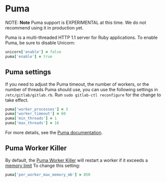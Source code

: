 # Puma

NOTE: **Note** Puma support is EXPERIMENTAL at this time. We do not
recommend using it in production yet.

Puma is a multi-threaded HTTP 1.1 server for Ruby applications. To
enable Puma, be sure to disable Unicorn:

```ruby
unicorn['enable'] = false
puma['enable'] = true
```

## Puma settings

If you need to adjust the Puma timeout, the number of workers, or the
number of threads Puma should use, you can use the following settings in
`/etc/gitlab/gitlab.rb`. Run `sudo gitlab-ctl reconfigure` for the
change to take effect.

```ruby
puma['worker_processes'] = 3
puma['worker_timeout'] = 60
puma['min_threads'] = 1
puma['max_threads'] = 16
```

For more details, see the [Puma documentation](https://github.com/puma/puma#configuration).

## Puma Worker Killer

By default, the [Puma Worker
Killer](https://github.com/schneems/puma_worker_killer) will restart a
worker if it exceeds a [memory limit][mem-limit] To change this setting:

```ruby
puma['per_worker_max_memory_mb'] = 850
```

[mem-limit]: https://gitlab.com/gitlab-org/gitlab/blob/master/lib%2Fgitlab%2Fcluster%2Fpuma_worker_killer_initializer.rb
